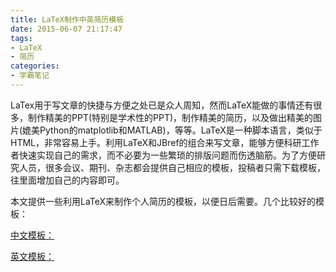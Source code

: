 ```yaml
---
title: LaTeX制作中英简历模板
date: 2015-06-07 21:17:47
tags: 
- LaTeX
- 简历
categories:
- 学霸笔记
---
```


LaTex用于写文章的快捷与方便之处已是众人周知，然而LaTeX能做的事情还有很多，制作精美的PPT(特别是学术性的PPT)，制作精美的简历，以及做出精美的图片(媲美Python的matplotlib和MATLAB)，等等。LaTeX是一种脚本语言，类似于HTML，非常容易上手。利用LaTeX和JBref的组合来写文章，能够方便科研工作者快速实现自己的需求，而不必要为一些繁琐的排版问题而伤透脑筋。为了方便研究人员，很多会议、期刊、杂志都会提供自己相应的模板，投稿者只需下载模板，往里面增加自己的内容即可。

本文提供一些利用LaTeX来制作个人简历的模板，以便日后需要。几个比较好的模板：

[中文模板：](http://yixf.name/2012/02/19/%E4%BD%BF%E7%94%A8latex%E5%88%B6%E4%BD%9C%E4%B8%AD%E6%96%87%E7%AE%80%E5%8E%86%E7%9A%84%E6%A8%A1%E6%9D%BF/)

[英文模板：](http://rpi.edu/dept/arc/training/latex/resumes/)
